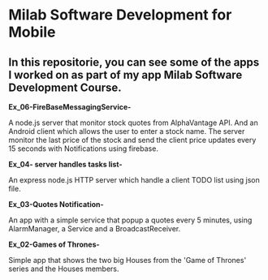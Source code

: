 # Milab Software Development for Mobile

## In this repositorie, you can see some of the apps I worked on as part of my app  Milab Software Development Course.


**Ex_06-FireBaseMessagingService-**

A node.js server that monitor stock quotes from AlphaVantage API. 
And an Android client which allows the user to enter a stock name. 
The server monitor the last price of the stock and send the client price updates every 15 seconds with Notifications using firebase.


**Ex_04- server handles tasks list-**

An express node.js HTTP server which handle a client TODO list using json file.


**Ex_03-Quotes Notification-**

An app with a simple service that popup a quotes every 5 minutes, using AlarmManager, a Service and a
BroadcastReceiver.


**Ex_02-Games of Thrones-**

Simple app that shows the two big Houses from the 'Game of Thrones' series and the Houses members.
